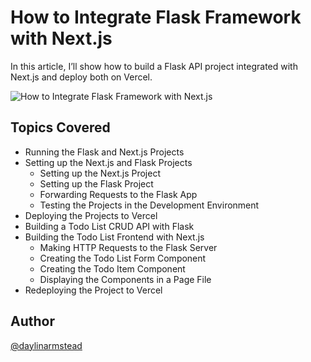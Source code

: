 # How to Integrate Flask Framework with Next.js

In this article, I’ll show how to build a Flask API project integrated with Next.js and deploy both on Vercel.

![How to Integrate Flask Framework with Next.js](https://codevoweb.com/wp-content/uploads/2023/06/How-to-Integrate-Flask-Framework-with-Next.js.webp)

## Topics Covered

- Running the Flask and Next.js Projects
- Setting up the Next.js and Flask Projects
    - Setting up the Next.js Project
    - Setting up the Flask Project
    - Forwarding Requests to the Flask App
    - Testing the Projects in the Development Environment
- Deploying the Projects to Vercel
- Building a Todo List CRUD API with Flask
- Building the Todo List Frontend with Next.js
    - Making HTTP Requests to the Flask Server
    - Creating the Todo List Form Component
    - Creating the Todo Item Component
    - Displaying the Components in a Page File
- Redeploying the Project to Vercel

## Author

[@daylinarmstead](https://github.com/daylinarmstead)
